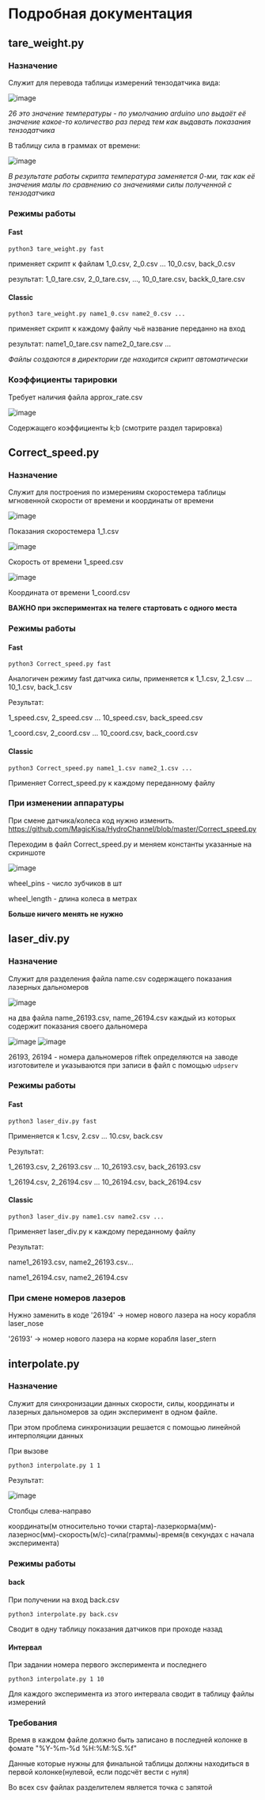 # Подробная документация

## tare_weight.py

### Назначение

Служит для перевода таблицы измерений тензодатчика вида:

![image](https://github.com/MagicKisa/HydroChannel/assets/105859497/679c1394-ad00-4ae5-9f25-ee70cbdf8cdd)

*26 это значение температуры - по умолчанию arduino uno выдаёт её значение какое-то количество раз перед тем как выдавать показания тензодатчика*

В таблицу сила в граммах от времени: 

![image](https://github.com/MagicKisa/HydroChannel/assets/105859497/3b5c0eb3-ebe6-4262-94cd-fe74a7809b61)

*В результате работы скрипта температура заменяется 0-ми, так как её значения малы по сравнению со значениями силы полученной с тензодатчика*

### Режимы работы

#### Fast

`python3 tare_weight.py fast `

применяет скрипт к файлам 1_0.csv, 2_0.csv ... 10_0.csv, back_0.csv 

результат: 1_0_tare.csv, 2_0_tare.csv, ..., 10_0_tare.csv, backk_0_tare.csv

#### Classic

`python3 tare_weight.py name1_0.csv name2_0.csv ... `

применяет скрипт к каждому файлу чьё название переданно на вход

результат: name1_0_tare.csv name2_0_tare.csv ...

*Файлы создаются в директории где находится скрипт автоматически*

### Коэффициенты тарировки

Требует наличия файла approx_rate.csv

![image](https://github.com/MagicKisa/HydroChannel/assets/105859497/02732e90-c98b-4a6a-a065-fbfc4d7f42db)

Содержащего коэффициенты k;b (смотрите раздел тарировка)

## Correct_speed.py

### Назначение

Служит для построения по измерениям скоростемера таблицы мгновенной скорости от времени и координаты от времени

![image](https://github.com/MagicKisa/HydroChannel/assets/105859497/8ae0350e-f0ac-40a6-b470-28b3a7829f1e)

Показания скоростемера 1_1.csv

![image](https://github.com/MagicKisa/HydroChannel/assets/105859497/bd68abb3-d5cf-4676-8e48-17b750a40ed8)

Скорость от времени 1_speed.csv

![image](https://github.com/MagicKisa/HydroChannel/assets/105859497/de6c64d4-2563-487f-bddb-62b4adb88116)

Координата от времени 1_coord.csv

**ВАЖНО при экспериментах на телеге стартовать с одного места**

### Режимы работы

#### Fast

`python3 Correct_speed.py fast`

Аналогичен режиму fast датчика силы, применяется к 1_1.csv, 2_1.csv ... 10_1.csv, back_1.csv 

Результат: 

1_speed.csv, 2_speed.csv ... 10_speed.csv, back_speed.csv 

1_coord.csv, 2_coord.csv ... 10_coord.csv, back_coord.csv 

#### Classic

`python3 Correct_speed.py name1_1.csv name2_1.csv ...`

Применяет Correct_speed.py к каждому переданному файлу

### При изменении аппаратуры

При смене датчика/колеса код нужно изменить. https://github.com/MagicKisa/HydroChannel/blob/master/Correct_speed.py 

Переходим в файл Correct_speed.py и меняем константы указанные на скриншоте

![image](https://github.com/MagicKisa/HydroChannel/assets/105859497/1782ec5a-1557-4e10-9d48-7d4b03fd1901)

wheel_pins - число зубчиков в шт

wheel_length - длина колеса в метрах

**Больше ничего менять не нужно**

## laser_div.py

### Назначение

Служит для разделения файла name.csv содержащего показания лазерных дальномеров 

![image](https://github.com/MagicKisa/HydroChannel/assets/105859497/8f3021a9-42a5-4b5f-aedf-12d3559c99b4)

на два файла name_26193.csv, name_26194.csv каждый из которых содержит показания своего дальномера

![image](https://github.com/MagicKisa/HydroChannel/assets/105859497/5930fef9-160b-42ed-af98-6952e3e378f3) ![image](https://github.com/MagicKisa/HydroChannel/assets/105859497/fdbfb07e-5c56-4666-9ada-8e371fdf7681)

26193, 26194 - номера дальномеров riftek определяются на заводе изготовителе и указываются при записи в файл с помощью `udpserv`

### Режимы работы

#### Fast

`python3 laser_div.py fast`

Применяется к 1.csv, 2.csv ... 10.csv, back.csv 

Результат: 

1_26193.csv, 2_26193.csv ... 10_26193.csv, back_26193.csv 

1_26194.csv, 2_26194.csv ... 10_26194.csv, back_26194.csv 

#### Classic

`python3 laser_div.py name1.csv name2.csv ...`

Применяет laser_div.py к каждому переданному файлу

Результат:

name1_26193.csv, name2_26193.csv...

name1_26194.csv, name2_26194.csv

### При смене номеров лазеров 

Нужно заменить в коде '26194' -> номер нового лазера на носу корабля laser_nose

'26193' -> номер нового лазера на корме корабля laser_stern

## interpolate.py

### Назначение

Служит для синхронизации данных скорости, силы, координаты и лазерных дальномеров за один эксперимент в одном файле.

При этом проблема синхронизации решается с помощью линейной интерполяции данных

При вызове

`python3 interpolate.py 1 1`

Результат:

![image](https://github.com/MagicKisa/HydroChannel/assets/105859497/2c656963-b64b-4604-ba0f-4816928e335d) 

Столбцы слева-направо 

координаты(м относительно точки старта)-лазеркорма(мм)-лазернос(мм)-скорость(м/с)-сила(граммы)-время(в секундах с начала эксперимента)

### Режимы работы

#### back

При получении на вход back.csv

`python3 interpolate.py back.csv`

Сводит в одну таблицу показания датчиков при проходе назад

#### Интервал

При задании номера первого эксперимента и последнего

`python3 interpolate.py 1 10`

Для каждого эксперимента из этого интервала сводит в таблицу файлы измерений

### Требования

Время в каждом файле должно быть записано в последней колонке в фомате "%Y-%m-%d %H:%M:%S.%f"

Данные которые нужны для финальной таблицы должны находиться в первой колонке(нулевой, если подсчёт вести с нуля)

Во всех csv файлах разделителем является точка с запятой

